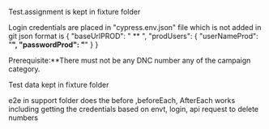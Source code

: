 Test.assignment is kept in fixture folder

Login credentials are placed in "cypress.env.json" file which is not added in git
json format is
{
"baseUrlPROD": " ** ",
"prodUsers": {
"userNameProd": "**",
"passwordProd": "**"
}
}

Prerequisite:**There must not be any DNC number any of the campaign category.

 Test data kept in fixture folder

e2e in support folder does the before ,beforeEach, AfterEach works including getting the credentials based on envt, login, api request to delete numbers 

